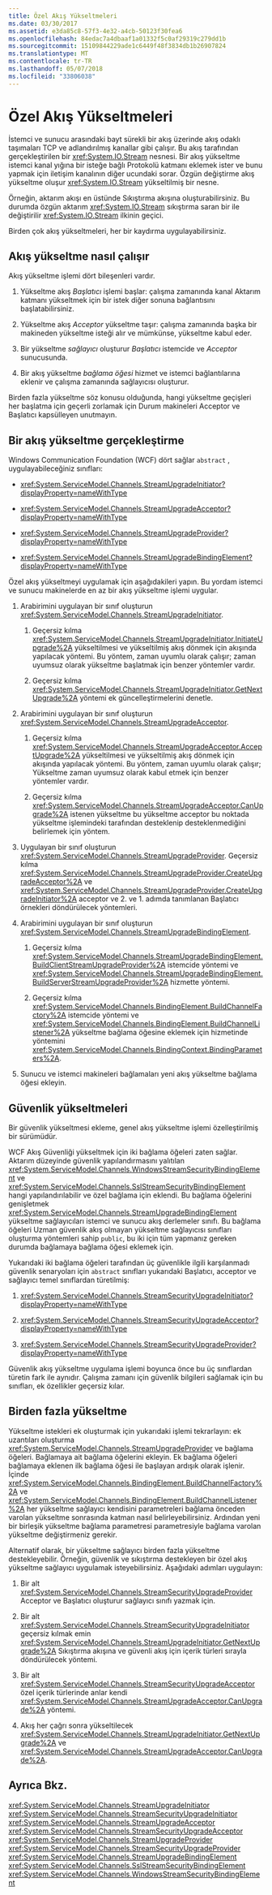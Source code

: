 ```yaml
---
title: Özel Akış Yükseltmeleri
ms.date: 03/30/2017
ms.assetid: e3da85c8-57f3-4e32-a4cb-50123f30fea6
ms.openlocfilehash: 84edac7a4dbaaf1a01332f5c0af29319c279dd1b
ms.sourcegitcommit: 15109844229ade1c6449f48f3834db1b26907824
ms.translationtype: MT
ms.contentlocale: tr-TR
ms.lasthandoff: 05/07/2018
ms.locfileid: "33806038"
---
```

# <a name="custom-stream-upgrades"></a>Özel Akış Yükseltmeleri
İstemci ve sunucu arasındaki bayt sürekli bir akış üzerinde akış odaklı taşımaları TCP ve adlandırılmış kanallar gibi çalışır. Bu akış tarafından gerçekleştirilen bir <xref:System.IO.Stream> nesnesi. Bir akış yükseltme istemci kanal yığına bir isteğe bağlı Protokolü katmanı eklemek ister ve bunu yapmak için iletişim kanalının diğer ucundaki sorar. Özgün değiştirme akış yükseltme oluşur <xref:System.IO.Stream> yükseltilmiş bir nesne.  
  
 Örneğin, aktarım akışı en üstünde Sıkıştırma akışına oluşturabilirsiniz. Bu durumda özgün aktarım <xref:System.IO.Stream> sıkıştırma saran bir ile değiştirilir <xref:System.IO.Stream> ilkinin geçici.  
  
 Birden çok akış yükseltmeleri, her bir kaydırma uygulayabilirsiniz.  
  
## <a name="how-stream-upgrades-work"></a>Akış yükseltme nasıl çalışır  
 Akış yükseltme işlemi dört bileşenleri vardır.  
  
1.  Yükseltme akış *Başlatıcı* işlemi başlar: çalışma zamanında kanal Aktarım katmanı yükseltmek için bir istek diğer sonuna bağlantısını başlatabilirsiniz.  
  
2.  Yükseltme akış *Acceptor* yükseltme taşır: çalışma zamanında başka bir makineden yükseltme isteği alır ve mümkünse, yükseltme kabul eder.  
  
3.  Bir yükseltme *sağlayıcı* oluşturur *Başlatıcı* istemcide ve *Acceptor* sunucusunda.  
  
4.  Bir akış yükseltme *bağlama öğesi* hizmet ve istemci bağlantılarına eklenir ve çalışma zamanında sağlayıcısı oluşturur.  
  
 Birden fazla yükseltme söz konusu olduğunda, hangi yükseltme geçişleri her başlatma için geçerli zorlamak için Durum makineleri Acceptor ve Başlatıcı kapsülleyen unutmayın.  
  
## <a name="how-to-implement-a-stream-upgrade"></a>Bir akış yükseltme gerçekleştirme  
 Windows Communication Foundation (WCF) dört sağlar `abstract` , uygulayabileceğiniz sınıfları:  
  
-   <xref:System.ServiceModel.Channels.StreamUpgradeInitiator?displayProperty=nameWithType>  
  
-   <xref:System.ServiceModel.Channels.StreamUpgradeAcceptor?displayProperty=nameWithType>  
  
-   <xref:System.ServiceModel.Channels.StreamUpgradeProvider?displayProperty=nameWithType>  
  
-   <xref:System.ServiceModel.Channels.StreamUpgradeBindingElement?displayProperty=nameWithType>  
  
 Özel akış yükseltmeyi uygulamak için aşağıdakileri yapın. Bu yordam istemci ve sunucu makinelerde en az bir akış yükseltme işlemi uygular.  
  
1.  Arabirimini uygulayan bir sınıf oluşturun <xref:System.ServiceModel.Channels.StreamUpgradeInitiator>.  
  
    1.  Geçersiz kılma <xref:System.ServiceModel.Channels.StreamUpgradeInitiator.InitiateUpgrade%2A> yükseltilmesi ve yükseltilmiş akış dönmek için akışında yapılacak yöntemi. Bu yöntem, zaman uyumlu olarak çalışır; zaman uyumsuz olarak yükseltme başlatmak için benzer yöntemler vardır.  
  
    2.  Geçersiz kılma <xref:System.ServiceModel.Channels.StreamUpgradeInitiator.GetNextUpgrade%2A> yöntemi ek güncelleştirmelerini denetle.  
  
2.  Arabirimini uygulayan bir sınıf oluşturun <xref:System.ServiceModel.Channels.StreamUpgradeAcceptor>.  
  
    1.  Geçersiz kılma <xref:System.ServiceModel.Channels.StreamUpgradeAcceptor.AcceptUpgrade%2A> yükseltilmesi ve yükseltilmiş akış dönmek için akışında yapılacak yöntemi. Bu yöntem, zaman uyumlu olarak çalışır; Yükseltme zaman uyumsuz olarak kabul etmek için benzer yöntemler vardır.  
  
    2.  Geçersiz kılma <xref:System.ServiceModel.Channels.StreamUpgradeAcceptor.CanUpgrade%2A> istenen yükseltme bu yükseltme acceptor bu noktada yükseltme işlemindeki tarafından desteklenip desteklenmediğini belirlemek için yöntem.  
  
3.  Uygulayan bir sınıf oluşturun <xref:System.ServiceModel.Channels.StreamUpgradeProvider>. Geçersiz kılma <xref:System.ServiceModel.Channels.StreamUpgradeProvider.CreateUpgradeAcceptor%2A> ve <xref:System.ServiceModel.Channels.StreamUpgradeProvider.CreateUpgradeInitiator%2A> acceptor ve 2. ve 1. adımda tanımlanan Başlatıcı örnekleri döndürülecek yöntemleri.  
  
4.  Arabirimini uygulayan bir sınıf oluşturun <xref:System.ServiceModel.Channels.StreamUpgradeBindingElement>.  
  
    1.  Geçersiz kılma <xref:System.ServiceModel.Channels.StreamUpgradeBindingElement.BuildClientStreamUpgradeProvider%2A> istemcide yöntemi ve <xref:System.ServiceModel.Channels.StreamUpgradeBindingElement.BuildServerStreamUpgradeProvider%2A> hizmette yöntemi.  
  
    2.  Geçersiz kılma <xref:System.ServiceModel.Channels.BindingElement.BuildChannelFactory%2A> istemcide yöntemi ve <xref:System.ServiceModel.Channels.BindingElement.BuildChannelListener%2A> yükseltme bağlama öğesine eklemek için hizmetinde yöntemini <xref:System.ServiceModel.Channels.BindingContext.BindingParameters%2A>.  
  
5.  Sunucu ve istemci makineleri bağlamaları yeni akış yükseltme bağlama öğesi ekleyin.  
  
## <a name="security-upgrades"></a>Güvenlik yükseltmeleri  
 Bir güvenlik yükseltmesi ekleme, genel akış yükseltme işlemi özelleştirilmiş bir sürümüdür.  
  
 WCF Akış Güvenliği yükseltmek için iki bağlama öğeleri zaten sağlar. Aktarım düzeyinde güvenlik yapılandırmasını yalıtılan <xref:System.ServiceModel.Channels.WindowsStreamSecurityBindingElement> ve <xref:System.ServiceModel.Channels.SslStreamSecurityBindingElement> hangi yapılandırılabilir ve özel bağlama için eklendi. Bu bağlama öğelerini genişletmek <xref:System.ServiceModel.Channels.StreamUpgradeBindingElement> yükseltme sağlayıcıları istemci ve sunucu akış derlemeler sınıfı. Bu bağlama öğeleri Uzman güvenlik akış olmayan yükseltme sağlayıcısı sınıfları oluşturma yöntemleri sahip `public`, bu iki için tüm yapmanız gereken durumda bağlamaya bağlama öğesi eklemek için.  
  
 Yukarıdaki iki bağlama öğeleri tarafından üç güvenlikle ilgili karşılanmadı güvenlik senaryoları için `abstract` sınıfları yukarıdaki Başlatıcı, acceptor ve sağlayıcı temel sınıflardan türetilmiş:  
  
1.  <xref:System.ServiceModel.Channels.StreamSecurityUpgradeInitiator?displayProperty=nameWithType>  
  
2.  <xref:System.ServiceModel.Channels.StreamSecurityUpgradeAcceptor?displayProperty=nameWithType>  
  
3.  <xref:System.ServiceModel.Channels.StreamSecurityUpgradeProvider?displayProperty=nameWithType>  
  
 Güvenlik akış yükseltme uygulama işlemi boyunca önce bu üç sınıflardan türetin fark ile aynıdır. Çalışma zamanı için güvenlik bilgileri sağlamak için bu sınıfları, ek özellikler geçersiz kılar.  
  
## <a name="multiple-upgrades"></a>Birden fazla yükseltme  
 Yükseltme istekleri ek oluşturmak için yukarıdaki işlemi tekrarlayın: ek uzantıları oluşturma <xref:System.ServiceModel.Channels.StreamUpgradeProvider> ve bağlama öğeleri. Bağlamaya ait bağlama öğelerini ekleyin. Ek bağlama öğeleri bağlamaya eklenen ilk bağlama öğesi ile başlayan ardışık olarak işlenir. İçinde <xref:System.ServiceModel.Channels.BindingElement.BuildChannelFactory%2A> ve <xref:System.ServiceModel.Channels.BindingElement.BuildChannelListener%2A> her yükseltme sağlayıcı kendisini parametreleri bağlama önceden varolan yükseltme sonrasında katman nasıl belirleyebilirsiniz. Ardından yeni bir birleşik yükseltme bağlama parametresi parametresiyle bağlama varolan yükseltme değiştirmeniz gerekir.  
  
 Alternatif olarak, bir yükseltme sağlayıcı birden fazla yükseltme destekleyebilir. Örneğin, güvenlik ve sıkıştırma destekleyen bir özel akış yükseltme sağlayıcı uygulamak isteyebilirsiniz. Aşağıdaki adımları uygulayın:  
  
1.  Bir alt <xref:System.ServiceModel.Channels.StreamSecurityUpgradeProvider> Acceptor ve Başlatıcı oluşturur sağlayıcı sınıfı yazmak için.  
  
2.  Bir alt <xref:System.ServiceModel.Channels.StreamSecurityUpgradeInitiator> geçersiz kılmak emin <xref:System.ServiceModel.Channels.StreamUpgradeInitiator.GetNextUpgrade%2A> Sıkıştırma akışına ve güvenli akış için içerik türleri sırayla döndürülecek yöntemi.  
  
3.  Bir alt <xref:System.ServiceModel.Channels.StreamSecurityUpgradeAcceptor> özel içerik türlerinde anlar kendi <xref:System.ServiceModel.Channels.StreamUpgradeAcceptor.CanUpgrade%2A> yöntemi.  
  
4.  Akış her çağrı sonra yükseltilecek <xref:System.ServiceModel.Channels.StreamUpgradeInitiator.GetNextUpgrade%2A> ve <xref:System.ServiceModel.Channels.StreamUpgradeAcceptor.CanUpgrade%2A>.  
  
## <a name="see-also"></a>Ayrıca Bkz.  
 <xref:System.ServiceModel.Channels.StreamUpgradeInitiator>  
 <xref:System.ServiceModel.Channels.StreamSecurityUpgradeInitiator>  
 <xref:System.ServiceModel.Channels.StreamUpgradeAcceptor>  
 <xref:System.ServiceModel.Channels.StreamSecurityUpgradeAcceptor>  
 <xref:System.ServiceModel.Channels.StreamUpgradeProvider>  
 <xref:System.ServiceModel.Channels.StreamSecurityUpgradeProvider>  
 <xref:System.ServiceModel.Channels.StreamUpgradeBindingElement>  
 <xref:System.ServiceModel.Channels.SslStreamSecurityBindingElement>  
 <xref:System.ServiceModel.Channels.WindowsStreamSecurityBindingElement>
